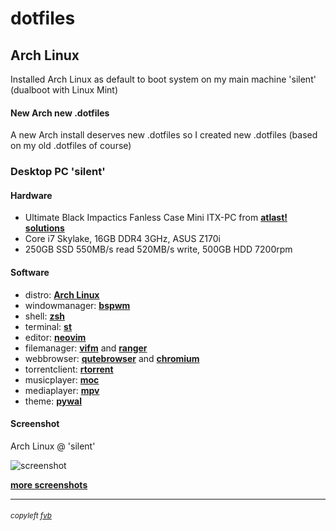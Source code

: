 # dotfiles

## Arch Linux
Installed Arch Linux as default to boot system on my main machine 'silent' (dualboot with Linux Mint)

#### New Arch new .dotfiles
A new Arch install deserves new .dotfiles so I created new .dotfiles (based on my old .dotfiles of course)

### Desktop PC 'silent'

#### Hardware
- Ultimate Black Impactics Fanless Case Mini ITX-PC from [**atlast! solutions**](https://www.atlastsolutions.com "atlast! solutions")
- Core i7 Skylake, 16GB DDR4 3GHz, ASUS Z170i
- 250GB SSD 550MB/s read 520MB/s write, 500GB HDD 7200rpm

#### Software
- distro:           [**Arch Linux**](https://www.archlinux.org/ "Arch Linux")
- windowmanager:    [**bspwm**](https://github.com/baskerville/bspwm "bspwm - tiling window manager")
- shell:            [**zsh**](https://www.zsh.org "zsh")
- terminal:         [**st**](https://st.suckless.org/ "st - suckless terminal")
- editor:           [**neovim**](https://neovim.io/ "neovim")
- filemanager:      [**vifm**](https://vifm.info/ "vifm") and [**ranger**](https://github.com/ranger/ranger "ranger")
- webbrowser:       [**qutebrowser**](https://qutebrowser.org/ "qutebrowser") and  [**chromium**](https://www.chromium.org/ "chromium")
- torrentclient:    [**rtorrent**](https://rakshasa.github.io/rtorrent/ "rtorrent")
- musicplayer:      [**moc**](https://moc.daper.net/ "moc - music on console")
- mediaplayer:      [**mpv**](https://mpv.io/ "mpv")
- theme:            [**pywal**](https://github.com/dylanaraps/pywal "pywal - colorschemes on the fly")

#### Screenshot
Arch Linux @ 'silent'

![screenshot](https://freekvb.github.io/fvb/bspwm/silent_bspwm_1.png "Arch Linux @ 'silent'")

[**more screenshots**](https://freekvb.github.io/fvb/screenshots_bspwm.html "fvb /screenshots_bspwm")

---

###### <small>copyleft [fvb](https://freekvb.github.io/fvb/ "fvb /begin")</small>
